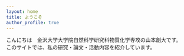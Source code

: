 ```yaml
---
layout: home
title: ようこそ
author_profile: true
---
```


こんにちは　金沢大学大学院自然科学研究科物質化学専攻の山本創大です。  
このサイトでは、私の研究・論文・活動内容を紹介しています。

